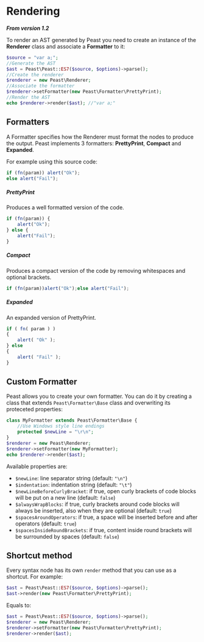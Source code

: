 Rendering
==========
**_From version 1.2_**

To render an AST generated by Peast you need to create an instance of the **Renderer** class and associate a **Formatter** to it:
```php
$source = "var a;";
//Generate the AST
$ast = Peast\Peast::ES7($source, $options)->parse();
//Create the renderer
$renderer = new Peast\Renderer;
//Associate the formatter
$renderer->setFormatter(new Peast\Formatter\PrettyPrint);
//Render the AST
echo $renderer->render($ast); //"var a;"
```

Formatters
-------------
A Formatter specifies how the Renderer must format the nodes to produce the output.
Peast implements 3 formatters: **PrettyPrint**, **Compact** and **Expanded**.

For example using this source code:
```js
if (fn(param)) alert("Ok");
else alert("Fail");
```

##### PrettyPrint
Produces a well formatted version of the code.
```js
if (fn(param)) {
    alert("Ok");
} else {
    alert("Fail");
}
```

##### Compact
Produces a compact version of the code by removing whitespaces and optional brackets.
```js
if (fn(param))alert("Ok");else alert("Fail");
```

##### Expanded
An expanded version of PrettyPrint.
```js
if ( fn( param ) )
{
    alert( "Ok" );
} else
{
    alert( "Fail" );
}
```

Custom Formatter
-------------
Peast allows you to create your own formatter.
You can do it by creating a class that extends `Peast\Formatter\Base` class and overwriting its proteceted properties:

```php
class MyFormatter extends Peast\Formatter\Base {
    //Use Windows style line endings
    protected $newLine = "\r\n";
}
$renderer = new Peast\Renderer;
$renderer->setFormatter(new MyFormatter);
echo $renderer->render($ast);
```

Available properties are:
* `$newLine`: line separator string (default: `"\n"`)
* `$indentation`: indentation string (default: `"\t"`)
* `$newLineBeforeCurlyBracket`: if true, open curly brackets of code blocks will be put on a new line (default: `false`)
* `$alwaysWrapBlocks`: if true, curly brackets around code blocks will always be inserted, also when they are optional (default: `true`)
* `$spacesAroundOperators`: if true, a space will be inserted before and after operators (default: `true`)
* `$spacesInsideRoundBrackets`: if true, content inside round brackets will be surrounded by spaces (default: `false`)

Shortcut method
-------------
Every syntax node has its own `render` method that you can use as a shortcut.
For example:

```php
$ast = Peast\Peast::ES7($source, $options)->parse();
$ast->render(new Peast\Formatter\PrettyPrint);
```

Equals to:

```php
$ast = Peast\Peast::ES7($source, $options)->parse();
$renderer = new Peast\Renderer;
$renderer->setFormatter(new Peast\Formatter\PrettyPrint);
$renderer->render($ast);
```
